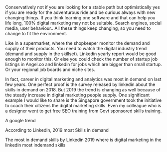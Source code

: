 Conservatively not if you are looking for a stable path but optimistically yes if you are ready for the adventurous ride and be curious always with new changing things. If you think learning one software and that can help you life long, 100% digital marketing may not be suitable. Search engines, social media, user behaviour.. All these things keep changing, so you need to change to fit the environment.

Like in a supermarket, where the shopkeeper monitor the demand and supply of their products. You need to watch the digital industry trend (demand and supply in the skillset). Linkedin yearly report would be good enough to monitor this. Or else you could check the number of startup job listings in Angel.co and linkedin for jobs which are bigger than small startup. Or your regional job boards and niche sites.

In fact, career in digital marketing and analytics was most in demand on last few years. One perfect proof is the survey released by linkedin about the skills in demand on 2018. But 2019 the trend is changing as well because of the steady increase in digital marketing people supply. One significant example I would like to share is the Singapore government took the initiative to coach their citizens the digital marketing skills. Even my colleague who is a designer went to get free SEO training from Govt sponsored skills training.

A google trend


According to Linkedin, 2019 most Skills in demand

The most in demand skills by Linkedin 2019
where is digital marketing in the linkedin most indemand skills
